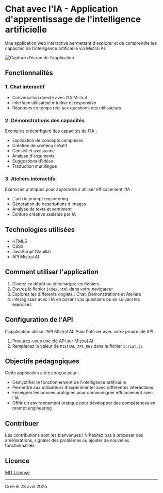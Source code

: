 # Chat avec l'IA - Application d'apprentissage de l'intelligence artificielle

Une application web interactive permettant d'explorer et de comprendre les capacités de l'intelligence artificielle via Mistral AI.

![Capture d'écran de l'application](https://via.placeholder.com/800x400?text=Capture+d%27%C3%A9cran+de+l%27application)

## Fonctionnalités

### 1. Chat interactif
- Conversation directe avec l'IA Mistral
- Interface utilisateur intuitive et responsive
- Réponses en temps réel aux questions des utilisateurs

### 2. Démonstrations des capacités
Exemples préconfiguré des capacités de l'IA :
- Explication de concepts complexes
- Création de contenu créatif
- Conseil et assistance
- Analyse d'arguments
- Suggestions d'idées
- Traduction multilingue

### 3. Ateliers interactifs
Exercices pratiques pour apprendre à utiliser efficacement l'IA :
- L'art du prompt engineering
- Génération de descriptions d'images
- Analyse de texte et sentiment
- Écriture créative assistée par IA

## Technologies utilisées

- HTML5
- CSS3
- JavaScript (Vanilla)
- API Mistral AI

## Comment utiliser l'application

1. Clonez ce dépôt ou téléchargez les fichiers
2. Ouvrez le fichier `index.html` dans votre navigateur
3. Explorez les différents onglets : Chat, Démonstrations et Ateliers
4. Interagissez avec l'IA en posant vos questions ou en suivant les exercices

## Configuration de l'API

L'application utilise l'API Mistral AI. Pour l'utiliser avec votre propre clé API :

1. Procurez-vous une clé API sur [Mistral AI](https://mistral.ai)
2. Remplacez la valeur de `MISTRAL_API_KEY` dans le fichier `script.js`

## Objectifs pédagogiques

Cette application a été conçue pour :
- Démystifier le fonctionnement de l'intelligence artificielle
- Permettre aux utilisateurs d'expérimenter avec différentes interactions
- Enseigner les bonnes pratiques pour communiquer efficacement avec l'IA
- Offrir un environnement pratique pour développer des compétences en prompt engineering

## Contribuer

Les contributions sont les bienvenues ! N'hésitez pas à proposer des améliorations, signaler des problèmes ou ajouter de nouvelles fonctionnalités.

## Licence

[MIT License](LICENSE)

---

Créé le 23 avril 2025
